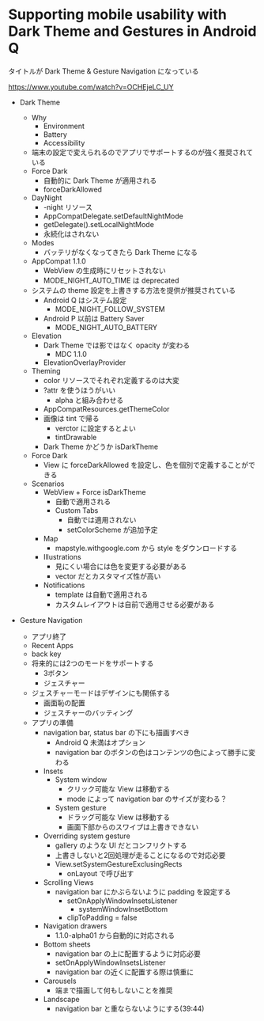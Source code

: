 # Supporting mobile usability with Dark Theme and Gestures in Android Q

タイトルが Dark Theme & Gesture Navigation になっている

https://www.youtube.com/watch?v=OCHEjeLC_UY

* Dark Theme
  * Why
    * Environment
    * Battery
    * Accessibility
  * 端末の設定で変えられるのでアプリでサポートするのが強く推奨されている
  * Force Dark
    * 自動的に Dark Theme が適用される
    * forceDarkAllowed
  * DayNight
    * -night リソース
    * AppCompatDelegate.setDefaultNightMode
    * getDelegate().setLocalNightMode
    * 永続化はされない
  * Modes
    * バッテリがなくなってきたら Dark Theme になる
  * AppCompat 1.1.0
    * WebView の生成時にリセットされない
    * MODE_NIGHT_AUTO_TIME は deprecated
  * システムの theme 設定を上書きする方法を提供が推奨されている
    * Android Q はシステム設定
      * MODE_NIGHT_FOLLOW_SYSTEM
    * Android P 以前は Battery Saver
      * MODE_NIGHT_AUTO_BATTERY
  * Elevation
    * Dark Theme では影ではなく opacity が変わる
      * MDC 1.1.0
    * ElevationOverlayProvider
  * Theming
    * color リソースでそれぞれ定義するのは大変
    * ?attr を使うほうがいい
      * alpha と組み合わせる
    * AppCompatResources.getThemeColor
    * 画像は tint で帰る
      * verctor に設定するとよい
      * tintDrawable
    * Dark Theme かどうか isDarkTheme
  * Force Dark
    * View に forceDarkAllowed を設定し、色を個別で定義することができる
  * Scenarios
    * WebView + Force isDarkTheme
      * 自動で適用される
      * Custom Tabs
        * 自動では適用されない
        * setColorScheme が追加予定
    * Map
      * mapstyle.withgoogle.com から style をダウンロードする
    * Illustrations
      * 見にくい場合には色を変更する必要がある
      * vector だとカスタマイズ性が高い
    * Notifications
      * template は自動で適用される
      * カスタムレイアウトは自前で適用させる必要がある

* Gesture Navigation
  * アプリ終了
  * Recent Apps
  * back key
  * 将来的には2つのモードをサポートする
    * 3ボタン
    * ジェスチャー
  * ジェスチャーモードはデザインにも関係する
    * 画面恥の配置
    * ジェスチャーのバッティング
  * アプリの準備
    * navigation bar, status bar の下にも描画すべき
      * Android Q 未満はオプション
      * navigation bar のボタンの色はコンテンツの色によって勝手に変わる
    * Insets
      * System window
        * クリック可能な View は移動する
        * mode によって navigation bar のサイズが変わる？
      * System gesture
        * ドラッグ可能な View は移動する
        * 画面下部からのスワイプは上書きできない
    * Overriding system gesture
      * gallery のような UI だとコンフリクトする
      * 上書きしないと2回処理が走ることになるので対応必要
      * View.setSystemGestureExclusingRects
        * onLayout で呼び出す
    * Scrolling Views
      * navigation bar にかぶらないように padding を設定する
        * setOnApplyWindowInsetsListener
          * systemWindowInsetBottom
        * clipToPadding = false
    * Navigation drawers
      * 1.1.0-alpha01 から自動的に対応される
    * Bottom sheets
      * navigation bar の上に配置するように対応必要
      * setOnApplyWindowInsetsListener
      * navigation bar の近くに配置する際は慎重に
    * Carousels
      * 端まで描画して何もしないことを推奨
    * Landscape
      * navigation bar と重ならないようにする(39:44)
